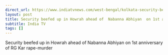 ```yaml
---
direct_url: https://www.indiatvnews.com/west-bengal/kolkata-security-beefed-up-in-howrah-ahead-of-nabanna-abhiyan-on-1st-anniversary-of-rg-kar-rape-murder-2025-08-09-1002759
layout: post
title: Security beefed up in Howrah ahead of  Nabanna Abhiyan  on 1st anniversary of RG Kar rape-murder
subtitle: India TV
tags: []
---
```


Security beefed up in Howrah ahead of  Nabanna Abhiyan  on 1st anniversary of RG Kar rape-murder
